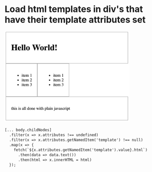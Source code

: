 # Load html templates in div's that have their template attributes set

<img src="https://github.com/madeinouweland/html-template-loading/blob/master/template.png" width="400" />

```
[... body.childNodes]
  .filter(x => x.attributes !== undefined)
  .filter(x => x.attributes.getNamedItem('template') !== null)
  .map(x => {
    fetch(`${x.attributes.getNamedItem('template').value}.html`)
      .then(data => data.text())
      .then(html => x.innerHTML = html)
  });
```
